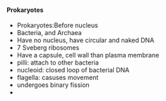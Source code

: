 #### Prokaryotes
 - Prokaryotes:Before nucleus
 - Bacteria, and Archaea
 - Have no nucleus, have circular and naked DNA
 - 7 Sveberg ribosomes
 - Have a capsule, cell wall than plasma membrane
 - pilli: attach to other bacteria
 - nucleoid: closed loop of bacterial DNA
 - flagella: casuses movement
 - undergoes binary fission
 - 



<!--stackedit_data:
eyJoaXN0b3J5IjpbLTYxMTA2NjQzNCwtNDcyMDcwNTE5LDIwNj
A2MTE3MzUsNzMwOTk4MTE2XX0=
-->